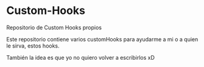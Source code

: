 # Custom-Hooks
Repositorio de Custom Hooks propios

Este repositorio contiene varios customHooks para ayudarme a mi o a quien le sirva, estos hooks.

También la idea es que yo no quiero volver a escribirlos xD

